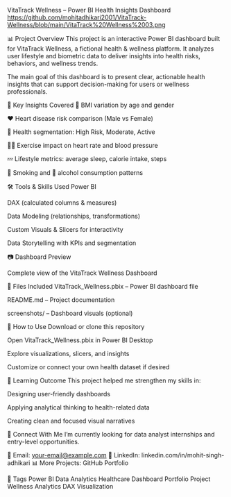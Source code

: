 VitaTrack Wellness – Power BI Health Insights Dashboard
https://github.com/mohitadhikari2001/VitaTrack-Wellness/blob/main/VitaTrack%20Wellness%2003.png

📊 Project Overview
This project is an interactive Power BI dashboard built for VitaTrack Wellness, a fictional health & wellness platform. It analyzes user lifestyle and biometric data to deliver insights into health risks, behaviors, and wellness trends.

The main goal of this dashboard is to present clear, actionable health insights that can support decision-making for users or wellness professionals.

📌 Key Insights Covered
🧍 BMI variation by age and gender

❤️ Heart disease risk comparison (Male vs Female)

🧠 Health segmentation: High Risk, Moderate, Active

🏃‍♂️ Exercise impact on heart rate and blood pressure

💤 Lifestyle metrics: average sleep, calorie intake, steps

🚬 Smoking and 🍷 alcohol consumption patterns

🛠️ Tools & Skills Used
Power BI

DAX (calculated columns & measures)

Data Modeling (relationships, transformations)

Custom Visuals & Slicers for interactivity

Data Storytelling with KPIs and segmentation

📷 Dashboard Preview

Complete view of the VitaTrack Wellness Dashboard

📂 Files Included
VitaTrack_Wellness.pbix – Power BI dashboard file

README.md – Project documentation

screenshots/ – Dashboard visuals (optional)

🚀 How to Use
Download or clone this repository

Open VitaTrack_Wellness.pbix in Power BI Desktop

Explore visualizations, slicers, and insights

Customize or connect your own health dataset if desired

🧠 Learning Outcome
This project helped me strengthen my skills in:

Designing user-friendly dashboards

Applying analytical thinking to health-related data

Creating clean and focused visual narratives

🔗 Connect With Me
I’m currently looking for data analyst internships and entry-level opportunities.

📧 Email: your-email@example.com
💼 LinkedIn: linkedin.com/in/mohit-singh-adhikari
📊 More Projects: GitHub Portfolio

📎 Tags
Power BI Data Analytics Healthcare Dashboard Portfolio Project Wellness Analytics DAX Visualization
